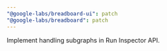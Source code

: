 ```yaml
---
"@google-labs/breadboard-ui": patch
"@google-labs/breadboard": patch
---
```


Implement handling subgraphs in Run Inspector API.
